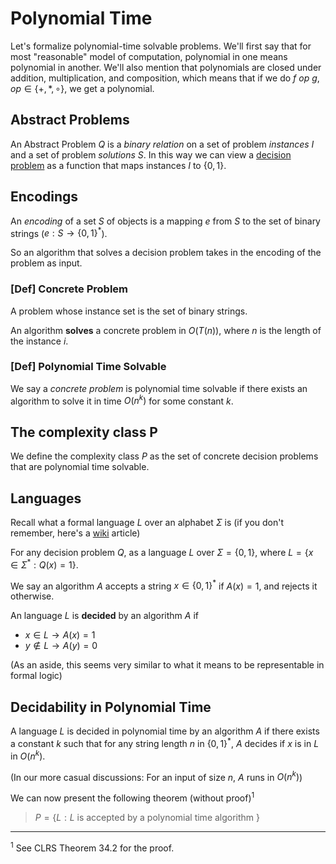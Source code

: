 # Polynomial Time

 Let's formalize polynomial-time solvable problems. We'll first say that for
 most "reasonable" model of computation, polynomial in one means polynomial in
 another. We'll also mention that polynomials are closed under addition,
 multiplication, and composition, which means that if we do $f\ op\ g, op \in
 \{+,*, \circ \}$, we get a polynomial.

## Abstract Problems

An Abstract Problem $Q$ is a _binary relation_ on a set of problem _instances_
$I$ and a set of problem _solutions_ $S$. In this way we can view a [decision
problem](np-intro.html#decision-problems) as a function that maps instances $I$
to $\{0,1\}$.

## Encodings

An _encoding_ of a set $S$ of objects is a mapping $e$ from $S$ to the set of
binary strings ($e: S \rightarrow \{0,1\}^*$).

So an algorithm that solves a decision problem takes in the encoding of the
problem as input.

### [Def] Concrete Problem

A problem whose instance set is the set of binary strings.

An algorithm **solves** a concrete problem in $O(T(n))$, where $n$ is the length
of the instance $i$.

### [Def] Polynomial Time Solvable

We say a _concrete problem_ is polynomial time solvable if there exists an
algorithm to solve it in time $O(n^k)$ for some constant $k$.

## The complexity class P

We define the complexity class $P$ as the set of concrete decision problems that
are polynomial time solvable.

## Languages

Recall what a formal language $L$ over an alphabet $\Sigma$ is (if you don't
remember, here's a [wiki](https://en.wikipedia.org/wiki/Formal_language) article)

For any decision problem $Q$, as a language $L$ over $\Sigma = \{0,1\}$,
where $L = \{ x \in \Sigma^* : Q(x) = 1\}$.

We say an algorithm $A$ accepts a string $x \in \{0,1\}^*$ if $A(x) = 1$, and
rejects it otherwise.

An language $L$ is **decided** by an algorithm $A$ if

- $x \in L \rightarrow A(x) = 1$
- $y \notin L \rightarrow A(y) = 0$

(As an aside, this seems very similar to what it means to be representable in
formal logic)

## Decidability in Polynomial Time

A language $L$ is decided in polynomial time by an algorithm $A$ if there exists
a constant $k$ such that for any string length $n$ in $\{0, 1\}^*$, $A$ decides
if $x$ is in $L$ in $O(n^k)$.

(In our more casual discussions: For an input of size $n$, $A$ runs in $O(n^k)$)

We can now present the following theorem (without proof)$^1$

> $P = \{L : L$ is accepted by a polynomial time algorithm $\}$

---

$^1$ See CLRS Theorem 34.2 for the proof.
